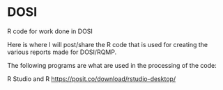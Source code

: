 # DOSI
R code for work done in DOSI

Here is where I will post/share the R code that is used for creating the various reports made for DOSI/RQMP.

The following programs are what are used in the processing of the code:

R Studio and R
https://posit.co/download/rstudio-desktop/
